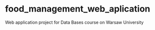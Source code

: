 # food_management_web_aplication
Web application project for Data Bases course on Warsaw University
